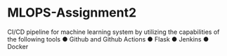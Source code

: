 # MLOPS-Assignment2
CI/CD pipeline for machine learning system by utilizing the
capabilities of the following tools
● Github and Github Actions
● Flask
● Jenkins
● Docker
